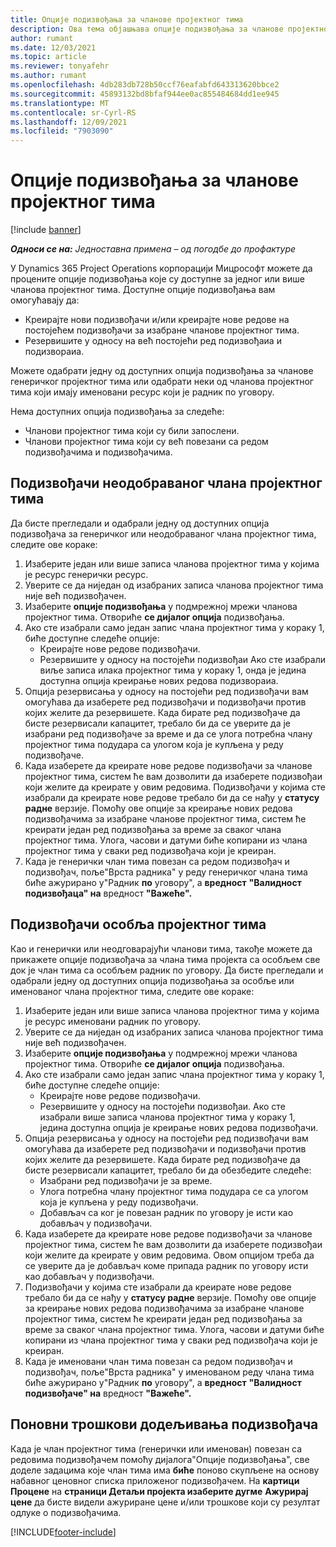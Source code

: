 ```yaml
---
title: Опције подизвођања за чланове пројектног тима
description: Ова тема објашњава опције подизвођања за чланове пројектног тима корпорације Мицрософт Dynamics 365 Project Operations.
author: rumant
ms.date: 12/03/2021
ms.topic: article
ms.reviewer: tonyafehr
ms.author: rumant
ms.openlocfilehash: 4db283db728b50ccf76eafabfd643313620bbce2
ms.sourcegitcommit: 45893132bd8bfaf944ee0ac855484684dd1ee945
ms.translationtype: MT
ms.contentlocale: sr-Cyrl-RS
ms.lasthandoff: 12/09/2021
ms.locfileid: "7903090"
---
```

# <a name="subcontracting-options-for-project-team-members"></a>Опције подизвођања за чланове пројектног тима

[!include [banner](../../includes/dataverse-preview.md)]

_**Односи се на:** Једноставна примена – од погодбе до профактуре_

У Dynamics 365 Project Operations корпорацији Мицрософт можете да процените опције подизвођања које су доступне за једног или више чланова пројектног тима. Доступне опције подизвођања вам омогућавају да:

- Креирајте нови подизвођачи и/или креирајте нове редове на постојећем подизвођачи за изабране чланове пројектног тима. 
- Резервишите у односу на већ постојећи ред подизвођаиа и подизвораиа. 

Можете одабрати једну од доступних опција подизвођања за чланове генеричког пројектног тима или одабрати неки од чланова пројектног тима који имају именовани ресурс који је радник по уговору. 

Нема доступних опција подизвођања за следеће:

- Чланови пројектног тима који су били запослени. 
- Чланови пројектног тима који су већ повезани са редом подизвођачима и подизвођачима. 

## <a name="subcontracting-an-unstaffed-project-team-member"></a>Подизвођачи неодобраваног члана пројектног тима

Да бисте прегледали и одабрали једну од доступних опција подизвођача за генеричког или неодобраваног члана пројектног тима, следите ове кораке:

1. Изаберите један или више записа чланова пројектног тима у којима је ресурс генерички ресурс.
2. Уверите се да ниједан од изабраних записа чланова пројектног тима није већ подизвођачен. 
3. Изаберите **опције подизвођања** у подмрежној мрежи чланова пројектног тима. Отвориће **се дијалог опција** подизвођања. 
4. Ако сте изабрали само један запис члана пројектног тима у кораку 1, биће доступне следеће опције:
    - Креирајте нове редове подизвођачи. 
    - Резервишите у односу на постојећи подизвођаи Ако сте изабрали виље записа илака пројектног тима у кораку 1, онда је једина доступна опција креирање нових редова подизвораиа.
5. Опција резервисања у односу на постојећи ред подизвођачи вам омогућава да изаберете ред подизвођачи и подизвођачи против којих желите да резервишете. Када бирате ред подизвођаче да бисте резервисали капацитет, требало би да се уверите да је изабрани ред подизвођаче за време и да се улога потребна члану пројектног тима подудара са улогом која је купљена у реду подизвођаче.
6. Када изаберете да креирате нове редове подизвођачи за чланове пројектног тима, систем ће вам дозволити да изаберете подизвођаи који желите да креирате у овим редовима. Подизвођачи у којима сте изабрали да креирате нове редове требало би да се нађу у **статусу радне** верзије. Помоћу ове опције за креирање нових редова подизвођачима за изабране чланове пројектног тима, систем ће креирати један ред подизвођања за време за сваког члана пројектног тима. Улога, часови и датуми биће копирани из члана пројектног тима у сваки ред подизвођача који је креиран. 
7. Када је генерички члан тима повезан са редом подизвођач и подизвођач, поље"Врста радника" у реду генеричког члана тима биће ажурирано у"Радник **по** уговору", а **вредност** **"Валидност подизвођаца" на** вредност **"Важеће".**

## <a name="subcontracting-a-staffed-project-team-member"></a>Подизвођачи особља пројектног тима

Као и генерички или неодговарајући чланови тима, такође можете да прикажете опције подизвођача за члана тима пројекта са особљем све док је члан тима са особљем радник по уговору. Да бисте прегледали и одабрали једну од доступних опција подизвођања за особље или именованог члана пројектног тима, следите ове кораке:

1. Изаберите један или више записа чланова пројектног тима у којима је ресурс именовани радник по уговору.
2. Уверите се да ниједан од изабраних записа чланова пројектног тима није већ подизвођачен. 
3. Изаберите **опције подизвођања** у подмрежној мрежи чланова пројектног тима. Отвориће **се дијалог опција** подизвођања. 
4. Ако сте изабрали само један запис члана пројектног тима у кораку 1, биће доступне следеће опције:
      - Креирајте нове редове подизвођачи.
      - Резервишите у односу на постојећи подизвођаи.
  Ако сте изабрали више записа чланова пројектног тима у кораку 1, једина доступна опција је креирање нових редова подизвођачи.
5. Опција резервисања у односу на постојећи ред подизвођачи вам омогућава да изаберете ред подизвођачи и подизвођачи против којих желите да резервишете. Када бирате ред подизвођаче да бисте резервисали капацитет, требало би да обезбедите следеће:
      - Изабрани ред подизвођачи је за време. 
      - Улога потребна члану пројектног тима подудара се са улогом која је купљена у реду подизвођачи. 
      - Добављач са ког је повезан радник по уговору је исти као добављач у подизвођачи.
6. Када изаберете да креирате нове редове подизвођачи за чланове пројектног тима, систем ће вам дозволити да изаберете подизвођаи који желите да креирате у овим редовима. Овом опцијом треба да се уверите да је добављач коме припада радник по уговору исти као добављач у подизвођачи. 
7. Подизвођачи у којима сте изабрали да креирате нове редове требало би да се нађу у **статусу радне** верзије. Помоћу ове опције за креирање нових редова подизвођачима за изабране чланове пројектног тима, систем ће креирати један ред подизвођања за време за сваког члана пројектног тима. Улога, часови и датуми биће копирани из члана пројектног тима у сваки ред подизвођача који је креиран.  
8. Када је именовани члан тима повезан са редом подизвођач и подизвођач, поље"Врста радника" у именованом реду члана тима биће ажурирано у"Радник **по** уговору", а **вредност** **"Валидност подизвођаче" на** вредност **"Важеће".**

## <a name="re-costing-subcontractor-assignments"></a>Поновни трошкови додељивања подизвођача

Када је члан пројектног тима (генерички или именован) повезан са редовима подизвођачем помоћу дијалога"Опције подизвођања", све доделе задацима које члан тима има **биће** поново скупљене на основу набавног ценовног списка приложеног подизвођачем. На **картици Процене** на **страници Детаљи пројекта изаберите дугме** **Ажурирај цене** да бисте видели ажуриране цене и/или трошкове који су резултат одлуке о подизвођачима.

[!INCLUDE[footer-include](../../includes/footer-banner.md)]
